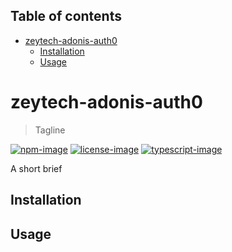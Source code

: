 <!-- START doctoc generated TOC please keep comment here to allow auto update -->
<!-- DON'T EDIT THIS SECTION, INSTEAD RE-RUN doctoc TO UPDATE -->
## Table of contents

- [zeytech-adonis-auth0](#zeytech-adonis-auth0)
  - [Installation](#installation)
  - [Usage](#usage)

<!-- END doctoc generated TOC please keep comment here to allow auto update -->

# zeytech-adonis-auth0
> Tagline

[![npm-image]][npm-url] [![license-image]][license-url] [![typescript-image]][typescript-url]

A short brief

## Installation

## Usage

[npm-image]: https://img.shields.io/npm/v/zeytech-adonis-auth0.svg?style=for-the-badge&logo=npm
[npm-url]: https://npmjs.org/package/zeytech-adonis-auth0 "npm"

[license-image]: https://img.shields.io/npm/l/zeytech-adonis-auth0?color=blueviolet&style=for-the-badge
[license-url]: LICENSE.md "license"

[typescript-image]: https://img.shields.io/badge/Typescript-294E80.svg?style=for-the-badge&logo=typescript
[typescript-url]:  "typescript"
